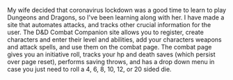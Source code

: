 My wife decided that coronavirus lockdown was a good time to learn to play Dungeons and Dragons, so I've been learning along with her.
I have made a site that automates attacks, and tracks other crucial information for the user.
The D&D Combat Companion site allows you to register, create characters and enter their level and abilities,
add your characters weapons and attack spells, and use them on the combat page.
The combat page gives you an initiative roll, tracks your hp and death saves (which persist over page reset),
performs saving throws, and has a drop down menu in case you just need to roll a 4, 6, 8, 10, 12, or 20 sided die.